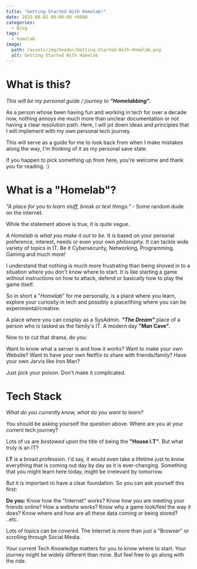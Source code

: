 ```yaml
---
title: "Getting Started With Homelab!"
date: 2025-08-02 09:00:00 +0800
categories:
  - Blog
tags:
  - homelab
image:
  path: /assets/img/header/Getting-Started-With-Homelab.png
  alt: Getting Started With Homelab
---
```

# What is this?
*This will be my personal guide / journey to **"Homelabbing".*** 

As a person whose been having fun and working in tech for over a decade now, nothing annoys me much more than unclear documentation or not having a clear resolution path. Here, I will jot down ideas and principles that I will implement with my own personal tech journey.

This will serve as a guide for me to look back from when I make mistakes along the way, I'm thinking of it as my personal save state. 

If you happen to pick something up from here, you're welcome and thank you for reading. :) 

# What is a "Homelab"?
*"A place for you to learn stuff, break or test things."* - Some random dude on the internet. 

While the statement above is true, it is quite vague. 

*A Homelab is what you make it out to be.* It is based on your personal preference, interest, needs or even your own *philosophy*. It can tackle wide variety of topics in IT. Be it Cybersecurity, Networking, Programming, Gaming and much more!

I understand that nothing is much more frustrating than being shoved in to a situation where you don't know where to start. It is like starting a game without instructions on how to attack, defend or basically how to play the game itself. 

So in short a "*Homelab*" for me personally, is a place where you learn, explore your curiosity in tech and possibly a place/thing where you can be experimental/creative. 

A place where you can cosplay as a SysAdmin. ***"The Dream"*** place of a person who is tasked as the family's IT. A modern day **"Man Cave".**

Now to to cut that drama, do you:

Want to know what a server is and how it works?
Want to make your own Website? 
Want to have your own Netflix to share with friends/family? 
Have your own Jarvis like Iron Man? 

Just pick your poison. Don't make it complicated. 

# Tech Stack
*What do you currently know, what do you want to learn?* 

You should be asking yourself the question above. Where are you at your current tech journey? 

Lots of us are *bestowed* *upon* the title of being the **"House I.T"**. But what truly is an IT? 

**I.T** is a broad profession. I'd say, it would even take a lifetime just to know everything that is coming out day by day as it is ever-changing. Something that you might learn here today, might be irrelevant by tomorrow. 

But it is important to have a clear foundation. So you can ask yourself this first: 

**Do you:** 
Know how the "Internet" works? 
Know how you are meeting your friends online? How a website works?
Know why a game look/feel the way it does? 
Know where and how are all these data coming or being stored? 
..etc.

Lots of topics can be covered. The Internet is more than just a "Browser" or scrolling through Social Media. 

Your current Tech Knowledge matters for you to know where to start. Your journey might be widely different than mine. But feel free to go along with the ride. 
